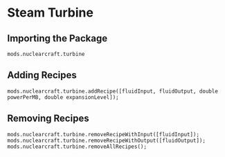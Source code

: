 # Steam Turbine

## Importing the Package
`mods.nuclearcraft.turbine`

## Adding Recipes
```zenscript
mods.nuclearcraft.turbine.addRecipe([fluidInput, fluidOutput, double powerPerMB, double expansionLevel]);
```

## Removing Recipes
```zenscript
mods.nuclearcraft.turbine.removeRecipeWithInput([fluidInput]);
mods.nuclearcraft.turbine.removeRecipeWithOutput([fluidOutput]);
mods.nuclearcraft.turbine.removeAllRecipes();
```